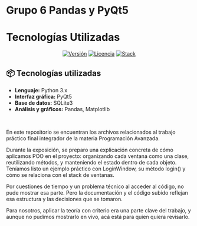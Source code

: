 # Grupo 6 Pandas y PyQt5
# Tecnologías Utilizadas



<div align="center">

[![Versión](https://img.shields.io/badge/version-1.0.0-blue)]()
[![Licencia](https://img.shields.io/badge/license-MIT-green)]()
[![Stack](https://img.shields.io/badge/Stack-Python%20%7C%20PyQt5%20%7C%20SQLite%20%7C%20Pandas%20%7C%20Matplotlib-informational)]()

</div>

## 📦 Tecnologías utilizadas

- **Lenguaje:** Python 3.x  
- **Interfaz gráfica:** PyQt5  
- **Base de datos:** SQLite3  
- **Análisis y gráficos:** Pandas, Matplotlib  

<br>

En este repositorio se encuentran los archivos relacionados al trabajo práctico final integrador de la materia Programación Avanzada.

Durante la exposición, se preparo una explicación concreta de cómo aplicamos POO en el proyecto:
organizando cada ventana como una clase, reutilizando métodos, y manteniendo el estado dentro de cada objeto.
Teníamos listo un ejemplo práctico con LoginWindow, su método login() y cómo se relaciona con el stack de ventanas.

Por cuestiones de tiempo y un problema técnico al acceder al código, no pude mostrar esa parte.
Pero la documentación y el código subido reflejan esa estructura y las decisiones que se tomaron.

Para nosotros, aplicar la teoría con criterio era una parte clave del trabajo, y aunque no pudimos mostrarlo en vivo, acá está para quien quiera revisarlo.
